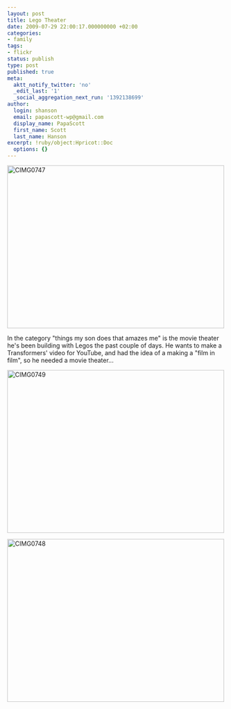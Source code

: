 ```yaml
---
layout: post
title: Lego Theater
date: 2009-07-29 22:00:17.000000000 +02:00
categories:
- family
tags:
- flickr
status: publish
type: post
published: true
meta:
  aktt_notify_twitter: 'no'
  _edit_last: '1'
  _social_aggregation_next_run: '1392138699'
author:
  login: shanson
  email: papascott-wp@gmail.com
  display_name: PapaScott
  first_name: Scott
  last_name: Hanson
excerpt: !ruby/object:Hpricot::Doc
  options: {}
---
```

<p><a href="http://www.flickr.com/photos/51035717986@N01/3769319493" title="View 'CIMG0747' on Flickr.com"><img src="http://farm4.static.flickr.com/3582/3769319493_7e90676b26.jpg" alt="CIMG0747" border="0" width="500" height="375" /></a></p>
<p>In the category "things my son does that amazes me" is the movie theater he's been building with Legos the past couple of days. He wants to make a Transformers' video for YouTube, and had the idea of a making a "film in film", so he needed a movie theater...</p>
<p><a href="http://www.flickr.com/photos/51035717986@N01/3770120492" title="View 'CIMG0749' on Flickr.com"><img src="http://farm3.static.flickr.com/2495/3770120492_ee78909f8c.jpg" alt="CIMG0749" border="0" width="500" height="375" /></a></p>
<p><a href="http://www.flickr.com/photos/51035717986@N01/3769320029" title="View 'CIMG0748' on Flickr.com"><img src="http://farm3.static.flickr.com/2502/3769320029_21de76a55e.jpg" alt="CIMG0748" border="0" width="500" height="375" /></a></p>
